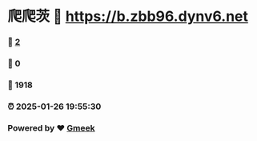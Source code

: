 # 爬爬茨 :link: https://b.zbb96.dynv6.net 
### :page_facing_up: [2](https://b.zbb96.dynv6.net/tag.html) 
### :speech_balloon: 0 
### :hibiscus: 1918 
### :alarm_clock: 2025-01-26 19:55:30 
### Powered by :heart: [Gmeek](https://github.com/Meekdai/Gmeek)
